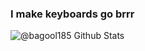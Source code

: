 ### I make keyboards go brrr

<img alt="@bagool185 Github Stats" src="https://github-readme-stats.codestackr.vercel.app/api?username=bagool185&theme=dark&show_icons=true&hide_border=true&count_private=true" />
